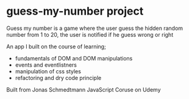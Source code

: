 # guess-my-number project

Guess my number is a game where the user guess the hidden random number from 1 to 20, the user is notified if he guess wrong or right

An app I built on the course of learning;

- fundamentals of DOM and DOM manipulations
- events and eventlistners
- manipulation of css styles
- refactoring and dry code principle

Built from Jonas Schmedtmann JavaScript Coruse on Udemy
